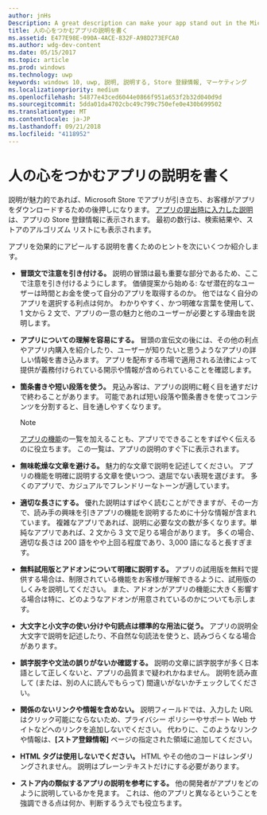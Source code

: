 ```yaml
---
author: jnHs
Description: A great description can make your app stand out in the Microsoft Store and help encourage customers to download it.
title: 人の心をつかむアプリの説明を書く
ms.assetid: E477E98E-090A-4ACE-832F-A98D273EFCA0
ms.author: wdg-dev-content
ms.date: 05/15/2017
ms.topic: article
ms.prod: windows
ms.technology: uwp
keywords: windows 10, uwp, 説明, 説明する, Store 登録情報, マーケティング
ms.localizationpriority: medium
ms.openlocfilehash: 54877e43ced6044e0866f951a653f2b32d040d9d
ms.sourcegitcommit: 5dda01da4702cbc49c799c750efe0e430b699502
ms.translationtype: MT
ms.contentlocale: ja-JP
ms.lasthandoff: 09/21/2018
ms.locfileid: "4118952"
---
```

# <a name="write-a-great-app-description"></a>人の心をつかむアプリの説明を書く


説明が魅力的であれば、Microsoft Store でアプリが引き立ち、お客様がアプリをダウンロードするための後押しになります。 [アプリの提出時に入力した説明](create-app-store-listings.md#description)は、アプリの Store 登録情報に表示されます。 最初の数行は、検索結果や、ストアのアルゴリズム リストにも表示されます。


アプリを効果的にアピールする説明を書くためのヒントを次にいくつか紹介します。

-   **冒頭文で注意を引き付ける。** 説明の冒頭は最も重要な部分であるため、ここで注意を引き付けるようにします。 価値提案から始める: なぜ潜在的なユーザーは時間とお金を使って自分のアプリを取得するのか。 他ではなく自分のアプリを選択する利点は何か。 わかりやすく、かつ明確な言葉を使用して、1 文から 2 文で、アプリの一意の魅力と他のユーザーが必要とする理由を説明します。
-   **アプリについての理解を容易にする。** 冒頭の宣伝文の後には、その他の利点やアプリ内購入を紹介したり、ユーザーが知りたいと思うようなアプリの詳しい情報を書き込みます。 アプリを配布する市場で適用される法律によって提供が義務付けられている開示や情報が含められていることを確認します。
-   **箇条書きや短い段落を使う。** 見込み客は、アプリの説明に軽く目を通すだけで終わることがあります。 可能であれば短い段落や箇条書きを使ってコンテンツを分割すると、目を通しやすくなります。

    > [!NOTE]
    > [アプリの機能](create-app-store-listings.md#app-features)の一覧を加えることも、アプリでできることをすばやく伝えるのに役立ちます。 この一覧は、アプリの説明のすぐ下に表示されます。

-   **無味乾燥な文章を避ける。** 魅力的な文章で説明を記述してください。 アプリの機能を明確に説明する文章を使いつつ、退屈でない表現を選びます。 多くのアプリで、カジュアルでフレンドリーなトーンが適しています。
-   **適切な長さにする。** 優れた説明はすばやく読むことができますが、その一方で、読み手の興味を引きアプリの機能を説明するために十分な情報が含まれています。 複雑なアプリであれば、説明に必要な文の数が多くなります。単純なアプリであれば、2 文から 3 文で足りる場合があります。 多くの場合、適切な長さは 200 語をやや上回る程度であり、3,000 語になると長すぎます。
-   **無料試用版とアドオンについて明確に説明する。** アプリの試用版を無料で提供する場合は、制限されている機能をお客様が理解できるように、試用版のしくみを説明してください。 また、アドオンがアプリの機能に大きく影響する場合は特に、どのようなアドオンが用意されているのかについても示します。
-   **大文字と小文字の使い分けや句読点は標準的な用法に従う。** アプリの説明全大文字で説明を記述したり、不自然な句読法を使うと、読みづらくなる場合があります。
-   **誤字脱字や文法の誤りがないか確認する。** 説明の文章に誤字脱字が多く日本語として正しくないと、アプリの品質まで疑われかねません。 説明を読み直して (または、別の人に読んでもらって) 間違いがないかチェックしてください。
-   **関係のないリンクや情報を含めない。** 説明フィールドでは、入力した URL はクリック可能にならないため、プライバシー ポリシーやサポート Web サイトなどへのリンクを追加しないでください。 代わりに、このようなリンクや情報は、**[ストア登録情報]** ページの指定された領域に追加してください。
-   **HTML タグは使用しないでください。** HTML やその他のコードはレンダリングされません。 説明はプレーンテキストだけにする必要があります。
-   **ストア内の類似するアプリの説明を参考にする。** 他の開発者がアプリをどのように説明しているかを見ます。 これは、他のアプリと異なるということを強調できる点は何か、判断するうえでも役立ちます。

 

 




